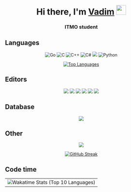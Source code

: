 <h1 align="center">Hi there, I'm <a href="https://t.me/lilpipidron" target="_blank">Vadim</a> 
  <img src="https://github.com/blackcater/blackcater/raw/main/images/Hi.gif" height="32"/>
</h1>
<h3 align="center">ITMO student</h3>

## Languages
<p align="center">
  <img src="https://img.shields.io/badge/go-%2300ADD8.svg?style=for-the-badge&logo=go&logoColor=white" alt="Go" />
  <img src="https://img.shields.io/badge/c-%2300599C.svg?style=for-the-badge&logo=c&logoColor=white" alt="C" />
  <img src="https://img.shields.io/badge/c++-%2300599C.svg?style=for-the-badge&logo=c%2B%2B&logoColor=white" alt="C++" />
  <img src="https://img.shields.io/badge/c%23-%23239120.svg?style=for-the-badge&logo=csharp&logoColor=white" alt="C#" />
  <img src="https://img.shields.io/badge/java-%23ED8B00.svg?style=for-the-badge&logo=openjdk&logoColor=white" />
  <img src="https://img.shields.io/badge/python-3670A0?style=for-the-badge&logo=python&logoColor=ffdd54" alt="Python" />
</p>
<p align="center">
  <a href="https://github.com/lilpipidron/github-readme-stats">
    <img src="https://github-readme-stats.vercel.app/api/top-langs/?username=lilpipidron" alt="Top Languages" />
  </a>
</p>

## Editors
<p align="center">
  <img src="https://img.shields.io/badge/CLion-black?style=for-the-badge&logo=clion&logoColor=white" />
  <img src="https://img.shields.io/badge/GoLand-0f0f0f?&style=for-the-badge&logo=goland&logoColor=white" />
  <img src="https://img.shields.io/badge/Rider-000000.svg?style=for-the-badge&logo=Rider&logoColor=white&color=black&labelColor=crimson" />
  <img src="https://img.shields.io/badge/IntelliJIDEA-000000.svg?style=for-the-badge&logo=intellij-idea&logoColor=white" />
  <img src="https://img.shields.io/badge/NeoVim-%2357A143.svg?&style=for-the-badge&logo=neovim&logoColor=white" />
  <img src="https://img.shields.io/badge/pycharm-143?style=for-the-badge&logo=pycharm&logoColor=black&color=black&labelColor=green" />
</p>

## Database

<p align="center">
  <img src="https://img.shields.io/badge/postgres-%23316192.svg?style=for-the-badge&logo=postgresql&logoColor=white" />
</p>

## Other
<p align="center">
  <img src="https://img.shields.io/badge/docker-%230db7ed.svg?style=for-the-badge&logo=docker&logoColor=white" />
</p>
<p align = "center"> 
  <a href="https://git.io/streak-stats"><img src="https://streak-stats.demolab.com?user=lilpipidron&theme=dark&hide_border=true" alt="GitHub Streak" /></a>
</p>


## Code time
<table align="center">
  <tr>
    <td align="center">
      <img src="https://github-readme-stats.vercel.app/api/wakatime?username=lilpipidron&layout=compact&langs_count=10" alt="Wakatime Stats (Top 10 Languages)" />
    </td>
  </tr>
</table>



